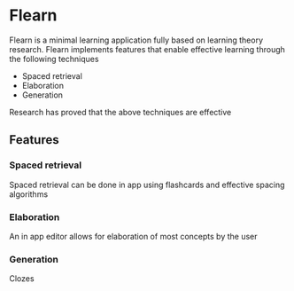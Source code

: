 # Flearn

Flearn is a minimal learning application fully based on learning theory research.
Flearn implements features that enable effective learning through the following techniques

- Spaced retrieval
- Elaboration
- Generation

Research has proved that the above techniques are effective

## Features

### Spaced retrieval
Spaced retrieval can be done in app using flashcards and effective spacing algorithms

### Elaboration
An in app editor allows for elaboration of most concepts by the user

### Generation
Clozes
